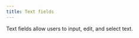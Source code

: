 ```yaml
---
title: Text fields
---
```


<p class="mdc-typography--body1">Text fields allow users to input, edit, and select text.
